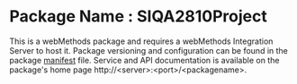 # Package Name : SIQA2810Project
This is a webMethods package and requires a webMethods Integration Server to host it. Package versioning and configuration can be found in the package [manifest](./SIQA2810Project/manifest.v3) file. Service and API documentation is available on the package's home page http://&lt;server&gt;:&lt;port&gt;/&lt;packagename>.